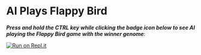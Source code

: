 # AI Plays Flappy Bird

***Press and hold the CTRL key while clicking the badge icon below to see AI playing the Flappy Bird game with the winner genome***:

[![Run on Repl.it](https://replit.com/badge/github/MaxineXiong/AI-Plays-Flappy-Bird.git)](https://replit.com/@MaxineXiong/AI-Plays-Flappy-Bird?v=1)
